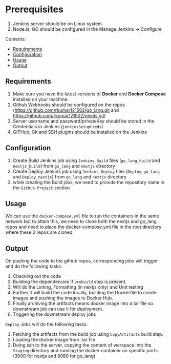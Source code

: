 # Prerequisites
1. Jenkins server should be on Linux system.  
2. NodeJs, GO should be configured in the Manage Jenkins -> Configure  
   
Contents:

- [Requirements](#requirements)
- [Configuration](#configuration)
- [Usage](#usage)
- [Output](#output)

## Requirements

1. Make sure you have the latest versions of **Docker** and **Docker Compose** installed on your machine.  
2. Github Webhooks should be configured on the repos (https://github.com/rkumar121502/go_lang.git and https://github.com/rkumar121502/nextjs.git)  
3. Server username and password/privateKey should be stored in the Credentials in Jenkins  (`jenkinsSetupCreds`)
4. GITHub, Git and SSH plugins should be installed on the Jenkins  

## Configuration

1. Create Build Jenkins job using `Jenkins_Build` files (`go_lang_build` and `nextjs_build`) from `go_lang` and `nextjs` directory  
2. Create Deploy Jenkins job using `Jenkins_Deploy` files (`Deploy_go_lang` and `Deploy_nextjs`) from `go_lang` and `nextjs` directory  
3. while creating the Build jobs, we need to provide the repository name in the `Github Project` section  

## Usage

We can use the `docker-compose.yml` file to run the containers in the same network but to attain this, we need to clone both the nextjs and go_lang  
repos and need to place the docker-compose.yml file in the root directory where these 2 repos are cloned.

## Output

On pushing the code to the github repos, corresponding jobs will trigger and do the following tasks:  
1. Checking out the code  
2. Building the dependencies if `prebuild` step is present.  
3. Will do the Linting, Formatting (in nextjs only) and Unit testing  
4. Further it will build the code locally, building the Dockerfile to create images and pushing the images to Docker Hub.  
5. Finally archiving the artifacts means docker image into a tar file so downstream job can use it for deployment.  
6. Triggering the downstream deploy jobs  

`Deploy` Jobs will do the following tasks.  
1. Fetching the artifacts from the build job using `CopyArtifacts` build step.
2. Loading the docker image from .tar file
3. Doing ssh to the server, copying the content of worspace into the `Staging` directory and running the docker container on specific ports  
   (3000 for nextjs and 8080 for go_lang)
